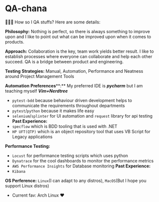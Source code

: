 # QA-chana
👩🏾‍🦱 How so I QA stuffs? Here are some details:

**Philosophy:** Nothing is perfect, so there is always something to improve upon and I like to point out what can be improved upon when it comes to products.

**Approach:** Collaboration is the key, team work yields better result. I like to establish processes where everyone can collaborate and help each other succeed. QA is a bridge between product and engineering. 

**Testing** **Strategies:** Manual, Automation, Performance and Neatness around Project Management Tools

**Automation** **Preferences****:**
  My preferred IDE is **_pycharm_** but I am teaching myself **_Vim+Nerdtree_**
  - `pytest-bdd` because behaviour driven development helps to communicate the requirements throughout departments
  - `pytest`/`python` because it makes life easy
  - `selenium`/`splinter` for UI automation and `request` library for api testing
  **Past Experience:**
  - `specflow` which is BDD tooling that is used with .NET
  - `HP UFT(QTP)` which is an object repository tool that uses VB Script for Legacy applications

**Performance Testing:**
  - `Locust` for performance testing scripts which uses python
  - `Dynatrace` for the cool dashboards to monitor the performance metrics
  - `AWS Performance Insights` for Database monitoring
  **Past Experience:**
  - `Kibana`

**OS Perference:** `Linux`(I can adapt to any distros), `MacOS`(But I hope you support Linux distros)
  - Current fav: Arch Linux ❤️
